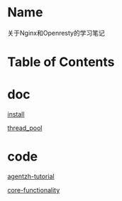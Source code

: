 Name
====

关于Nginx和Openresty的学习笔记

Table of Contents
=================

doc
====

[install](./doc/install.md)

[thread_pool](./doc/thread_pool.md)

code
====

[agentzh-tutorial](./conf/agentzh-tutorial)

[core-functionality](./conf/core-functionality)

